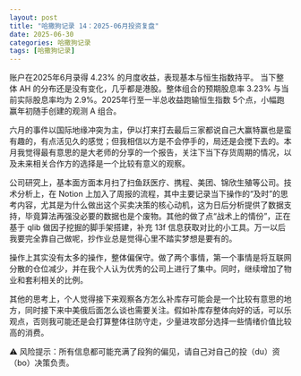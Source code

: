 ```yaml
---
layout: post
title: "哈撒狗记录 14：2025-06月投资复盘"
date: 2025-06-30
categories: 哈撒狗记录
tags: [哈撒狗记录]
---
```


账户在2025年6月录得 4.23% 的月度收益，表现基本与恒生指数持平。 当下整体 AH 的分布还是没有变化，几乎都是港股。整体组合的预期股息率 3.23% 与当前实际股息率均为 2.9%。2025年行至一半总收益跑输恒生指数 5个点，小幅跑赢年初随手创建的观测 A 组合。

六月的事件以国际地缘冲突为主，伊以打来打去最后三家都说自己大赢特赢也是蛮有趣的，有点活见久的感觉；但我相信以方是不会停手的，局还是会搅下去的。本月我觉得最有意思的是大老师的分享的一个报告，关注下当下存货周期的情况，以及未来相关合作方的选择是一个比较有意义的观察。

公司研究上，基本面方面本月扫了扫鱼跃医疗、携程、美团、锦欣生殖等公司。技术分析上，在 Notion 上加入了周报的流程，其中主要记录当下操作的“及时”的思考内容，尤其是为什么做出这个买卖决策的核心动机，这为日后分析提供了数据支持，毕竟算法再强没必要的数据也是个废物。其他的做了点“战术上的情份”，正在基于 qlib 做因子挖掘的脚手架搭建，补充 13f 信息获取对比的小工具。万一以后我要完全靠自己做呢，抄作业总是觉得心里不踏实梦想是要有的。

操作上其实没有太多的操作，整体偏保守。做了两个事情，第一个事情是将互联网分散的仓位减少，并在我个人认为优秀的公司上进行了集中。同时，继续增加了物业和套利相关的比例。

其他的思考上，个人觉得接下来观察各方怎么补库存可能会是一个比较有意思的地方，同时接下来中美俄后面怎么谈也需要关注。假如补库存整体向好的话，可以乐观点，否则我可能还是会打算整体往防守走，少量进攻部分选择一些情绪价值比较高的消费。

⚠️ 风险提示：所有信息都可能充满了段狗的偏见，请自己对自己的投（du）资（bo）决策负责。
